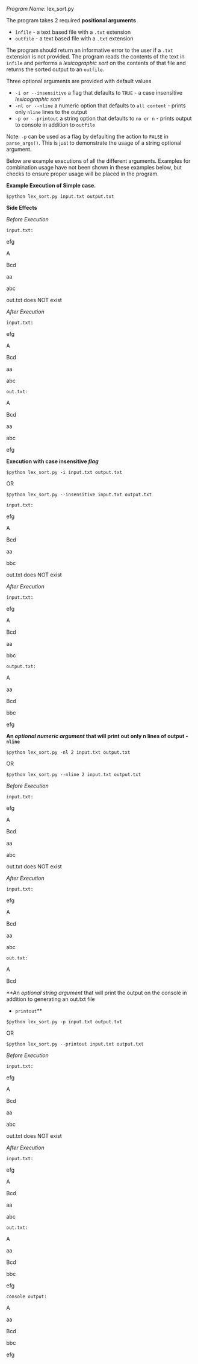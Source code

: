 *Program Name*: lex_sort.py


The program takes 2 required __positional arguments__ 

* ```infile``` - a text based file with a ```.txt``` extension
* ```outfile``` - a text based file with a ```.txt``` extension

The program should return an informative error to the user if a ```.txt``` extension is not provided.
The program reads the contents of the text in ```infile``` and performs a _lexicographic sort_ on the contents
of that file and returns the sorted output to an ```outfile```.

Three optional arguments are provided with default values

* ```-i or --insensitive``` a flag that defaults to ```TRUE``` - a case insensitive  _lexicographic sort_
* ```-nl or --nline``` a numeric option that defaults to ```all content``` - prints only ```nline``` lines to the output
* ```-p or --printout``` a string option that defaults to ```no or n``` - prints output to console in addition to ```outfile```

Note: ```-p``` can be used as a flag by defaulting the action to ```FALSE``` in ```parse_args()```. This is just
to demonstrate the usage of a string optional argument.

Below are example executions of all the different arguments. Examples for combination usage have not been 
shown in these examples below, but checks to ensure proper usage will be placed in the program.

**Example Execution of Simple case.**

```$python lex_sort.py input.txt output.txt```

**Side Effects**

_Before Execution_

```input.txt:```

efg

A

Bcd

aa

abc


out.txt does NOT exist

_After Execution_

```input.txt:```

efg

A

Bcd

aa

abc


```out.txt:```

A

Bcd

aa

abc

efg


**Execution with case insensitive _flag_**

```$python lex_sort.py -i input.txt output.txt```

OR

```$python lex_sort.py --insensitive input.txt output.txt```


```input.txt:```

efg

A

Bcd

aa

bbc


out.txt does NOT exist

_After Execution_

```input.txt:```

efg

A

Bcd

aa

bbc


```output.txt:```

A

aa

Bcd

bbc

efg


**An _optional numeric argument_ that will print out only n lines of output - ```nline```**

```$python lex_sort.py -nl 2 input.txt output.txt```

OR

```$python lex_sort.py --nline 2 input.txt output.txt```


_Before Execution_

```input.txt:```

efg

A

Bcd

aa

abc


out.txt does NOT exist

_After Execution_

```input.txt:```

efg

A

Bcd

aa

abc


```out.txt:```

A

Bcd



**An _optional string argument_ that will print the output on the console in addition to generating an out.txt file
 - ```printout```**
 
 
```$python lex_sort.py -p input.txt output.txt```

OR

```$python lex_sort.py --printout input.txt output.txt```


_Before Execution_

```input.txt:```

efg

A

Bcd

aa

abc


out.txt does NOT exist

_After Execution_

```input.txt:```

efg

A

Bcd

aa

abc


```out.txt:```

A

aa

Bcd

bbc

efg


```console output:```

A

aa

Bcd

bbc

efg